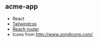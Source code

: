 ## acme-app

- React
- [Tailwindcss](https://tailwindcss.com/)
- [Reach router](https://reach.tech/router)
- Icons from http://www.zondicons.com/

